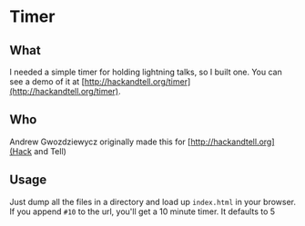 Timer
=====

What
----

I needed a simple timer for holding lightning talks, so I built one. You can see a demo of it at [http://hackandtell.org/timer](http://hackandtell.org/timer).

Who
---

Andrew Gwozdziewycz originally made this for [http://hackandtell.org](Hack and Tell)

Usage
-----

Just dump all the files in a directory and load up `index.html` in your browser. If you append `#10` to the url, you'll get a 10 minute timer. It defaults to 5

